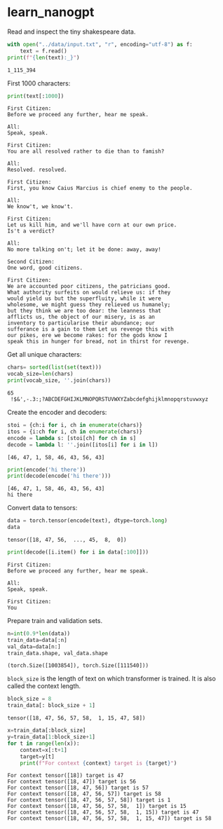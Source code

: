 # learn_nanogpt

<!-- WARNING: THIS FILE WAS AUTOGENERATED! DO NOT EDIT! -->

Read and inspect the tiny shakespeare data.

``` python
with open("../data/input.txt", "r", encoding="utf-8") as f:
    text = f.read()
print(f"{len(text):_}")
```

    1_115_394

First 1000 characters:

``` python
print(text[:1000])
```

    First Citizen:
    Before we proceed any further, hear me speak.

    All:
    Speak, speak.

    First Citizen:
    You are all resolved rather to die than to famish?

    All:
    Resolved. resolved.

    First Citizen:
    First, you know Caius Marcius is chief enemy to the people.

    All:
    We know't, we know't.

    First Citizen:
    Let us kill him, and we'll have corn at our own price.
    Is't a verdict?

    All:
    No more talking on't; let it be done: away, away!

    Second Citizen:
    One word, good citizens.

    First Citizen:
    We are accounted poor citizens, the patricians good.
    What authority surfeits on would relieve us: if they
    would yield us but the superfluity, while it were
    wholesome, we might guess they relieved us humanely;
    but they think we are too dear: the leanness that
    afflicts us, the object of our misery, is as an
    inventory to particularise their abundance; our
    sufferance is a gain to them Let us revenge this with
    our pikes, ere we become rakes: for the gods know I
    speak this in hunger for bread, not in thirst for revenge.

Get all unique characters:

``` python
chars= sorted(list(set(text)))
vocab_size=len(chars)
print(vocab_size, ''.join(chars))
```

    65 
     !$&',-.3:;?ABCDEFGHIJKLMNOPQRSTUVWXYZabcdefghijklmnopqrstuvwxyz

Create the encoder and decoders:

``` python
stoi = {ch:i for i, ch in enumerate(chars)}
itos = {i:ch for i, ch in enumerate(chars)}
encode = lambda s: [stoi[ch] for ch in s]
decode = lambda l: ''.join([itos[i] for i in l])
```

    [46, 47, 1, 58, 46, 43, 56, 43]

``` python
print(encode('hi there'))
print(decode(encode('hi there')))
```

    [46, 47, 1, 58, 46, 43, 56, 43]
    hi there

Convert data to tensors:

``` python
data = torch.tensor(encode(text), dtype=torch.long)
data
```

    tensor([18, 47, 56,  ..., 45,  8,  0])

``` python
print(decode([i.item() for i in data[:100]]))
```

    First Citizen:
    Before we proceed any further, hear me speak.

    All:
    Speak, speak.

    First Citizen:
    You

Prepare train and validation sets.

``` python
n=int(0.9*len(data))
train_data=data[:n]
val_data=data[n:]
train_data.shape, val_data.shape
```

    (torch.Size([1003854]), torch.Size([111540]))

`block_size` is the length of text on which transformer is trained. It
is also called the context length.

``` python
block_size = 8
train_data[: block_size + 1]
```

    tensor([18, 47, 56, 57, 58,  1, 15, 47, 58])

``` python
x=train_data[:block_size]
y=train_data[1:block_size+1]
for t in range(len(x)):
    context=x[:t+1]
    target=y[t]
    print(f"For context {context} target is {target}")
```

    For context tensor([18]) target is 47
    For context tensor([18, 47]) target is 56
    For context tensor([18, 47, 56]) target is 57
    For context tensor([18, 47, 56, 57]) target is 58
    For context tensor([18, 47, 56, 57, 58]) target is 1
    For context tensor([18, 47, 56, 57, 58,  1]) target is 15
    For context tensor([18, 47, 56, 57, 58,  1, 15]) target is 47
    For context tensor([18, 47, 56, 57, 58,  1, 15, 47]) target is 58
